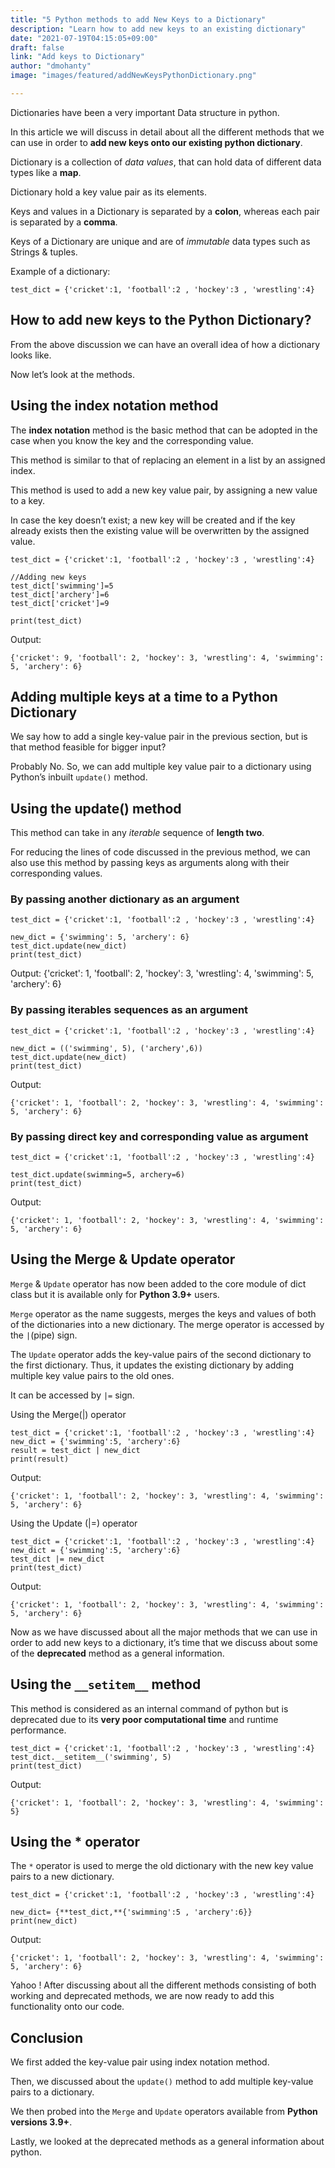 ```yaml
---
title: "5 Python methods to add New Keys to a Dictionary"
description: "Learn how to add new keys to an existing dictionary"
date: "2021-07-19T04:15:05+09:00"
draft: false
link: "Add keys to Dictionary"
author: "dmohanty"
image: "images/featured/addNewKeysPythonDictionary.png"

---
```


Dictionaries have been a very important Data structure in python.

In this article we will discuss in detail about all the different methods that we can use in order to **add new keys onto our existing python dictionary**.

Dictionary is a collection of *data values*, that can hold data of different data types like a **map**.

Dictionary hold a key value pair as its elements.

Keys and values in a Dictionary is separated by a **colon**, whereas each pair is separated by a **comma**. 

Keys of a Dictionary are unique and are of *immutable* data types such as Strings & tuples.

Example of a dictionary:
```
test_dict = {'cricket':1, 'football':2 , 'hockey':3 , 'wrestling':4}
```

## How to add new keys to the Python Dictionary?

From the above discussion we can have an overall idea of how a dictionary looks like.

Now let’s look at the methods. 

## Using the index notation method

The **index notation** method is the basic method that can be adopted in the case when you know the key and the corresponding value.

This method is similar to that of replacing an element in a list by an assigned index.

This method is used to add a new key value pair, by assigning a new value to a key.

In case the key doesn’t exist; a new key will be created and if the key already exists then the existing value will be overwritten by the assigned value.

```
test_dict = {'cricket':1, 'football':2 , 'hockey':3 , 'wrestling':4}

//Adding new keys
test_dict['swimming']=5
test_dict['archery']=6
test_dict['cricket']=9

print(test_dict)
```

Output:
```
{'cricket': 9, 'football': 2, 'hockey': 3, 'wrestling': 4, 'swimming': 5, 'archery': 6}
```

## Adding multiple keys at a time to a Python Dictionary

We say how to add a single key-value pair in the previous section, but is that method feasible for bigger input?

Probably No. So, we can add multiple key value pair to a dictionary using Python’s inbuilt `update()` method.

## Using the update() method

This method can take in any *iterable* sequence of **length two**.

For reducing the lines of code discussed in the previous method, we can also use this method by passing keys as arguments along with their corresponding values.

### By passing another dictionary as an argument

```
test_dict = {'cricket':1, 'football':2 , 'hockey':3 , 'wrestling':4}

new_dict = {'swimming': 5, 'archery': 6}
test_dict.update(new_dict)
print(test_dict)
```

Output:
{'cricket': 1, 'football': 2, 'hockey': 3, 'wrestling': 4, 'swimming': 5, 'archery': 6}

### By passing iterables sequences as an argument

```
test_dict = {'cricket':1, 'football':2 , 'hockey':3 , 'wrestling':4}

new_dict = (('swimming', 5), ('archery',6))
test_dict.update(new_dict)
print(test_dict)
```

Output:
```
{'cricket': 1, 'football': 2, 'hockey': 3, 'wrestling': 4, 'swimming': 5, 'archery': 6}
```

### By passing direct key and corresponding value as argument

```
test_dict = {'cricket':1, 'football':2 , 'hockey':3 , 'wrestling':4}

test_dict.update(swimming=5, archery=6)
print(test_dict)
```

Output:
```
{'cricket': 1, 'football': 2, 'hockey': 3, 'wrestling': 4, 'swimming': 5, 'archery': 6}
```

## Using the Merge & Update operator

`Merge` & `Update` operator has now been added to the core module of dict class but it is available only for **Python 3.9+** users.

`Merge` operator as the name suggests, merges the keys and values of both of the dictionaries into a new dictionary. The merge operator is accessed by the `|`(pipe) sign.

The `Update` operator adds the key-value pairs of the second dictionary to the first dictionary. Thus, it updates the existing dictionary by adding multiple key value pairs to the old ones. 

It can be accessed by `|=` sign.

Using the Merge(|) operator

```
test_dict = {'cricket':1, 'football':2 , 'hockey':3 , 'wrestling':4}
new_dict = {'swimming':5, 'archery':6}
result = test_dict | new_dict
print(result)
```

Output:
```
{'cricket': 1, 'football': 2, 'hockey': 3, 'wrestling': 4, 'swimming': 5, 'archery': 6}
```

Using the Update (|=) operator

```
test_dict = {'cricket':1, 'football':2 , 'hockey':3 , 'wrestling':4}
new_dict = {'swimming':5, 'archery':6}
test_dict |= new_dict
print(test_dict)
```

Output:
```
{'cricket': 1, 'football': 2, 'hockey': 3, 'wrestling': 4, 'swimming': 5, 'archery': 6}
```

Now as we have discussed about all the major methods that we can use in order to add new keys to a dictionary, it’s time that we discuss about some of the **deprecated** method as a general information.

## Using the `__setitem__` method

This method is considered as an internal command of python but is deprecated due to its **very poor computational time** and runtime performance.

```
test_dict = {'cricket':1, 'football':2 , 'hockey':3 , 'wrestling':4}
test_dict.__setitem__('swimming', 5)
print(test_dict)
```

Output:
```
{'cricket': 1, 'football': 2, 'hockey': 3, 'wrestling': 4, 'swimming': 5}
```

## Using the * operator

The `*` operator is used to merge the old dictionary with the new key value pairs to a new dictionary.

```
test_dict = {'cricket':1, 'football':2 , 'hockey':3 , 'wrestling':4}

new_dict= {**test_dict,**{'swimming':5 , 'archery':6}}
print(new_dict)
```

Output:
```
{'cricket': 1, 'football': 2, 'hockey': 3, 'wrestling': 4, 'swimming': 5, 'archery': 6}
```

Yahoo ! After discussing about all the different methods consisting of both working and deprecated methods, we are now ready to add this functionality onto our code.

## Conclusion

We first added the key-value pair using index notation method. 

Then, we discussed about the `update()` method to add multiple key-value pairs to a dictionary. 

We then probed into the `Merge` and `Update` operators available from **Python versions 3.9+**.

Lastly, we looked at the deprecated methods as a general information about python.